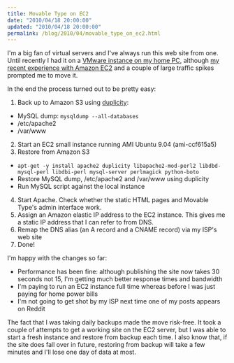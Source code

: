 ```yaml
---
title: Movable Type on EC2
date: "2010/04/18 20:00:00"
updated: "2010/04/18 20:00:00"
permalink: /blog/2010/04/movable_type_on_ec2.html
---
```

I'm a big fan of virtual servers and I've always run this web site from one. Until recently I had it on a [VMware instance on my home PC](http://www.partario.com/blog/2009/04/first-post.html), although [my recent experience with Amazon EC2](http://www.partario.com/blog/2010/03/a-render-farm-in-haskell.html) and a couple of large traffic spikes prompted me to move it.

In the end the process turned out to be pretty easy:

 1. Back up to Amazon S3 using [duplicity](http://duplicity.nongnu.org/):
  * MySQL dump: `mysqldump --all-databases`
  * /etc/apache2
  * /var/www
 2. Start an EC2 small instance running AMI Ubuntu 9.04 (ami-ccf615a5)
 3. Restore from Amazon S3
  * `apt-get -y install apache2 duplicity libapache2-mod-perl2 libdbd-mysql-perl libdbi-perl mysql-server perlmagick python-boto`
  * Restore MySQL dump, /etc/apache2 and /var/www using duplicity
  * Run MySQL script against the local instance
 4. Start Apache. Check whether the static HTML pages and Movable Type's admin interface work.
 5. Assign an Amazon elastic IP address to the EC2 instance. This gives me a static IP address that I can refer to from DNS.
 6. Remap the DNS alias (an A record and a CNAME record) via my ISP's web site
 7. Done!

I'm happy with the changes so far:

 * Performance has been fine: although publishing the site now takes 30 seconds not 15, I'm getting much better response times and bandwidth
 * I'm paying to run an EC2 instance full time whereas before I was just paying for home power bills
 * I'm not going to get shot by my ISP next time one of my posts appears on Reddit

The fact that I was taking daily backups made the move risk-free. It took a couple of attempts to get a working site on the EC2 server, but I was able to start a fresh instance and restore from backup each time. I also know that, if the site does fall over in future, restoring from backup will take a few minutes and I'll lose one day of data at most.

